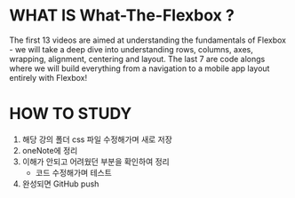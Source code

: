 
 
# WHAT IS What-The-Flexbox ?
 The first 13 videos are aimed at understanding the fundamentals of Flexbox - we will take a deep dive into understanding rows, columns, axes, wrapping, alignment, centering and layout. The last 7 are code alongs where we will build everything from a navigation to a mobile app layout entirely with Flexbox!
 
# HOW TO STUDY
1. 해당 강의 폴더 css 파일 수정해가며 새로 저장
2. oneNote에 정리
4. 이해가 안되고 어려웠던 부분을 확인하여 정리
   - 코드 수정해가며 테스트
5. 완성되면 GitHub push


  
  
